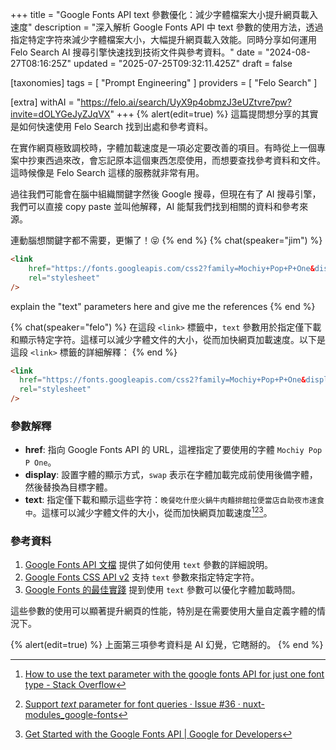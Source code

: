 +++
title = "Google Fonts API text 參數優化：減少字體檔案大小提升網頁載入速度"
description = "深入解析 Google Fonts API 中 text 參數的使用方法，透過指定特定字符來減少字體檔案大小，大幅提升網頁載入效能。同時分享如何運用 Felo Search AI 搜尋引擎快速找到技術文件與參考資料。"
date = "2024-08-27T08:16:25Z"
updated = "2025-07-25T09:32:11.425Z"
draft = false

[taxonomies]
tags = [ "Prompt Engineering" ]
providers = [ "Felo Search" ]


[extra]
withAI = "<https://felo.ai/search/UyX9p4obmzJ3eUZtvre7pw?invite=dOLYGeJyZJqVX>"
+++
{% alert(edit=true) %}
這篇提問想分享的其實是如何快速使用 Felo Search 找到出處和參考資料。

在實作網頁極致調校時，字體加載速度是一項必定要改善的項目。有時從上一個專案中抄東西過來改，會忘記原本這個東西怎麼使用，而想要查找參考資料和文件。這時候像是 Felo Search 這樣的服務就非常有用。

過往我們可能會在腦中組織關鍵字然後 Google 搜尋，但現在有了 AI 搜尋引擎，我們可以直接 copy paste 並叫他解釋，AI 能幫我們找到相關的資料和參考來源。

連動腦想關鍵字都不需要，更懶了！😝
{% end %}
{% chat(speaker="jim") %}

```html
<link
    href="https://fonts.googleapis.com/css2?family=Mochiy+Pop+P+One&display=swap&text=晚餐吃什麼火鍋牛肉麵排館拉便當店自助夜市速食中"
    rel="stylesheet"
/>
```

explain the "text" parameters here and give me the references
{% end %}

{% chat(speaker="felo") %}
在這段 `<link>` 標籤中，`text` 參數用於指定僅下載和顯示特定字符。這樣可以減少字體文件的大小，從而加快網頁加載速度。以下是這段 `<link>` 標籤的詳細解釋：
{% end %}

```html
<link
  href="https://fonts.googleapis.com/css2?family=Mochiy+Pop+P+One&display=swap&text=晚餐吃什麼火鍋牛肉麵排館拉便當店自助夜市速食中"
  rel="stylesheet"
/>
```

### 參數解釋

- **href**: 指向 Google Fonts API 的 URL，這裡指定了要使用的字體 `Mochiy Pop P One`。
- **display**: 設置字體的顯示方式，`swap` 表示在字體加載完成前使用後備字體，然後替換為目標字體。
- **text**: 指定僅下載和顯示這些字符：`晚餐吃什麼火鍋牛肉麵排館拉便當店自助夜市速食中`。這樣可以減少字體文件的大小，從而加快網頁加載速度[^1][^6][^9]。

### 參考資料

1. [Google Fonts API 文檔](https://developers.google.com/fonts/docs/getting_started) 提供了如何使用 `text` 參數的詳細說明。
2. [Google Fonts CSS API v2](https://developers.google.com/fonts/docs/css2) 支持 `text` 參數來指定特定字符。
3. [Google Fonts 的最佳實踐](https://developers.google.com/fonts/docs/best_practices) 提到使用 `text` 參數可以優化字體加載時間。

這些參數的使用可以顯著提升網頁的性能，特別是在需要使用大量自定義字體的情況下。

{% alert(edit=true) %}
上面第三項參考資料是 AI 幻覺，它瞎掰的。
{% end %}

[^1]: [How to use the text parameter with the google fonts API for just one font type - Stack Overflow](https://stackoverflow.com/questions/59521701/how-to-use-the-text-parameter-with-the-google-fonts-api-for-just-one-font-type)
[^6]: [Support _text_ parameter for font queries · Issue #36 · nuxt-modules_google-fonts](https://github.com/nuxt-community/google-fonts-module/issues/36)
[^9]: [Get Started with the Google Fonts API | Google for Developers](https://developers.google.com/fonts/docs/getting_started)
